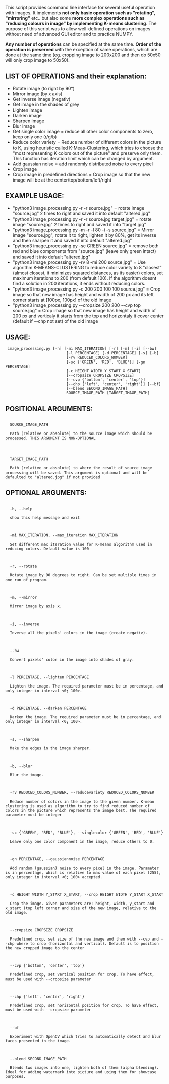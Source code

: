 This script provides command line interface for several useful operation with images. It implements <strong>not only basic operation such as "rotating", "mirroring"</strong> etc.. but also some <strong>more complex operations such as "reducing colours in image" by implementing K-means clustering</strong>. The purpose of this script was to allow well-defined operations on images without need of advanced GUI editor and to practice NUMPY.

<strong>Any number of operations</strong> can be specified at the same time. <strong>Order of the operation is preserved</strong> with the exception of same operations, which are done at the same time (eg. cropping image to 200x200 and then do 50x50 will only crop image to 50x50).


<h2>LIST OF OPERATIONS and their explanation:</h2>

<ul>
<li>Rotate image (to right by 90°)</li>
<li>Mirror image (by x axis)</li>
<li>Get inverse image (negativ)</li>
<li>Get image in the shades of grey</li>
<li>Lighten image</li>
<li>Darken image</li>
<li>Sharpen image</li>
<li>Blur image</li>
<li>Get single color image = reduce all other color components to zero, keep only one (r/g/b)</li>
<li>Reduce color variety = Reduce number of different colors in the picture to K, using heuristic called K-Meas-Clustering, which tries to choose the "most representing K colors out of the picture" and preserve only them.  This function has iteration limit which can be changed by argument.</li>
<li>Add gaussian noise = add randomly distributed noise to every pixel</li>
<li>Crop image</li>
<li>Crop image in predefined directions = Crop image so that the new image will be at the center/top/bottom/left/right</li>
</ul>

<h2>EXAMPLE USAGE:</h2>
<ul>
<li>"python3 image_processing.py -r -r source.jpg" = rotate image "source.jpg" 2 times to right and saved it into default "altered.jpg"</li>
<li>"python3 image_processing.py -r -r source.jpg target.jpg" = rotate image "source.jpg" 2 times to right and saved it into "target.jpg"</li>
<li>"python3 image_processing.py -m -r -l 80 -i -s source.jpg" = Mirror image "source.jpg", rotate it to right, lighten it by 80%, get its inverse and then sharpen it and saved it into default "altered.jpg"</li>
<li>"python3 image_processing.py -sc GREEN source.jpg" = remove both red and blue components from "source.jpg" (leave only green intact) and saved it into default "altered.jpg"</li>
<li>"python3 image_processing.py -rv 8 -mi 200 source.jpg" = Use algorithm K-MEANS-CLUSTERING to reduce color variety to 8 "closest"(almost closest, it minimizes squared distances, as its easier) colors, set maximum iterations to 200 (from default 100). If the algorithm doesnt find a solution in 200 iterations, it ends without reducing colors.</li>
<li>"python3 image_processing.py -c 200 200 100 100 source.jpg" = Crop image so that new image has height and width of 200 px and its left corner starts at [100px, 100px] of the old image</li>
<li>"python3 image_processing.py --cropsize 200 200 --cvp top source.jpg" = Crop image so that new image has height and width of 200 px and verticaly it starts from the top and horizontaly it cover center (default if --chp not set) of the old image</li>
</ul>


<h2>USAGE:</h2>
<code> image_processing.py [-h] [-mi MAX_ITERATION] [-r] [-m] [-i] [--bw]
                           [-l PERCENTAGE] [-d PERCENTAGE] [-s] [-b]
                           [-rv REDUCED_COLORS_NUMBER]
                           [-sc {'GREEN', 'RED', 'BLUE'}] [-gn PERCENTAGE]
                           [-c HEIGHT WIDTH Y_START X_START]
                           [--cropsize CROPSIZE CROPSIZE]
                           [--cvp {'bottom', 'center', 'top'}]
                           [--chp {'left', 'center', 'right'}] [--bf]
                           [--blend SECOND_IMAGE_PATH]
                           SOURCE_IMAGE_PATH [TARGET_IMAGE_PATH]
</code>


<h2>POSITIONAL ARGUMENTS:</h2>
<code>
  SOURCE_IMAGE_PATH<br/>
  Path (relative or absolute) to the source image which should be processed. THIS ARGUMENT IS NON-OPTIONAL<br/><br/>
<code>
</code>
  TARGET_IMAGE_PATH<br/>
  Path (relative or absolute) to where the result of source image processing will be saved. This argument is optional and will be defaulted to "altered.jpg" if not provided
</code>
<h2>OPTIONAL ARGUMENTS:</h2>
<code>
  -h, --help<br/>
  show this help message and exit<br/><br/> 
</code>
<code>
  -mi MAX_ITERATION, --max_iteration MAX_ITERATION<br/>
  Set different max iteration value for K-means algorithm used in reducing colors. Default value is 100<br/><br/> 
</code>
<code>
  -r, --rotate<br/>
  Rotate image by 90 degrees to right. Can be set multiple times in one run of program.<br/><br/> 
</code>
<code>
  -m, --mirror<br/>
  Mirror image by axis x.<br/><br/> 
</code>
<code>
  -i, --inverse<br/>
  Inverse all the pixels' colors in the image (create negativ).<br/><br/> 
</code>
<code>
  --bw<br/>
  Convert pixels' color in the image into shades of gray.<br/><br/> 
</code>
<code>
  -l PERCENTAGE, --lighten PERCENTAGE<br/>
  Lighten the image. The required parameter must be in percentage, and only integer in interval <0; 100>.<br/><br/> 
</code>
<code>
  -d PERCENTAGE, --darken PERCENTAGE<br/>
  Darken the image. The required parameter must be in percentage, and only integer in interval <0; 100>.<br/><br/> 
</code>
<code>
  -s, --sharpen<br/>
  Make the edges in the image sharper.<br/><br/> 
</code>
<code>
  -b, --blur<br/>
  Blur the image.<br/><br/> 
</code>
<code>
  -rv REDUCED_COLORS_NUMBER, --reducevariety REDUCED_COLORS_NUMBER<br/>
  Reduce number of colors in the image to the given number. K-mean clustering is used as algorithm to try to find reduced number of colors in the picture which represents the image best. The required parameter must be integer<br/><br/> 
</code>
<code>
  -sc {'GREEN', 'RED', 'BLUE'}, --singlecolor {'GREEN', 'RED', 'BLUE'}<br/>
  Leave only one color component in the image, reduce others to 0.<br/><br/> 
</code>
<code>
  -gn PERCENTAGE, --gaussiannoise PERCENTAGE<br/>
  Add random (gaussian) noise to every pixel in the image. Parameter is in percentage, which is relative to max value of each pixel (255), only integer in interval <0; 100> accepted.<br/><br/> 
</code>
<code>
  -c HEIGHT WIDTH Y_START X_START, --crop HEIGHT WIDTH Y_START X_START<br/>
  Crop the image. Given parameters are: height, width, y_start and x_start (top left corner and size of the new image, relative to the old image.<br/><br/> 
</code>
<code>
  --cropsize CROPSIZE CROPSIZE<br/>
  Predefined crop, set size of the new image and then with --cvp and --chp where to crop (horizontal and vertical). Default is to position the new cropped image to the center<br/><br/> 
</code>
<code>
  --cvp {'bottom', 'center', 'top'}<br/>
  Predefined crop, set vertical position for crop. To have effect, must be used with --cropsize parameter<br/><br/> 
</code>
<code>
  --chp {'left', 'center', 'right'}<br/>
  Predefined crop, set horizontal position for crop. To have effect, must be used with --cropsize parameter<br/><br/> 
</code>
<code>
  --bf <br/>
  Experiment with OpenCV which tries to automatically detect and blur faces presented in the image.<br/><br/> 
</code>
<code>
  --blend SECOND_IMAGE_PATH<br/>
  Blends two images into one, lighten both of them (alpha blending). Ideal for adding watermark into picture and using them for showcase purposes.
</code>